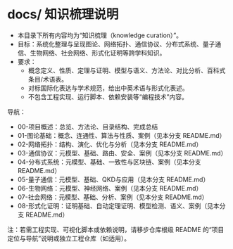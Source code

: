 # docs/ 知识梳理说明

- 本目录下所有内容均为“知识梳理（knowledge curation）”。
- 目标：系统化整理与呈现图论、网络拓扑、通信协议、分布式系统、量子通信、生物网络、社会网络、形式化证明等跨学科知识。
- 要求：
  - 概念定义、性质、定理与证明、模型与语义、方法论、对比分析、百科式条目/术语表。
  - 对标国际化表达与学术规范，给出中英术语与形式化表述。
  - 不包含工程实现、运行脚本、依赖安装等“编程技术”内容。

导航：

- 00-项目概述：总览、方法论、目录结构、完成总结
- 01-图论基础：概念、连通性、算法与性质、案例（见本分支 README.md）
- 02-网络拓扑：结构、演化、优化与分析（见本分支 README.md）
- 03-通信协议：元模型、基础、路由、安全、案例（见本分支 README.md）
- 04-分布式系统：元模型、基础、一致性与区块链、案例（见本分支 README.md）
- 05-量子通信：元模型、基础、QKD与应用（见本分支 README.md）
- 06-生物网络：元模型、神经网络、案例（见本分支 README.md）
- 07-社会网络：元模型、基础、分析、案例（见本分支 README.md）
- 08-形式化证明：证明基础、自动定理证明、模型检测、语义、案例（见本分支 README.md）

注：若需工程实现、可视化脚本或依赖说明，请移步仓库根级 README 的“项目定位与导航”说明或独立工程仓库（如适用）。
